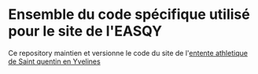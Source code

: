 # Ensemble du code spécifique utilisé pour le site de l'EASQY

Ce repository maintien et versionne le code du site de l'[entente athletique de Saint quentin en Yvelines](https://easqy.fr)
